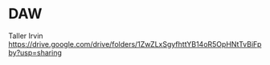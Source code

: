 # DAW
Taller
Irvin
https://drive.google.com/drive/folders/1ZwZLxSgyfhttYB14oR5OpHNtTvBiFpby?usp=sharing

